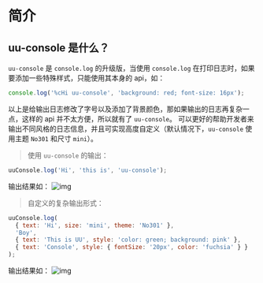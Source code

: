 # 简介

## uu-console 是什么？

`uu-console` 是 `console.log` 的升级版，当使用 `console.log` 在打印日志时，如果要添加一些特殊样式，只能使用其本身的 api，如：

```js
console.log('%cHi uu-console', 'background: red; font-size: 16px');
```

以上是给输出日志修改了字号以及添加了背景颜色，那如果输出的日志再复杂一点，这样的 api 并不太方便，所以就有了 `uu-console`。
可以更好的帮助开发者来输出不同风格的日志信息，并且可实现高度自定义（默认情况下，`uu-console` 使用主题 `No301` 和尺寸 `mini`）。

> 使用 `uu-console` 的输出：

```js
uuConsole.log('Hi', 'this is', 'uu-console');
```

输出结果如：
![img](https://demo.preetyname.com/static/uuConsole/docs/intro-1.jpg)

> 自定义的复杂输出形式：

```js
uuConsole.log(
  { text: 'Hi', size: 'mini', theme: 'No301' },
  'Boy',
  { text: 'This is UU', style: 'color: green; background: pink' },
  { text: 'Console', style: { fontSize: '20px', color: 'fuchsia' } }
);
```

输出结果如：
![img](https://demo.preetyname.com/static/uuConsole/docs/intro-2.jpg)
